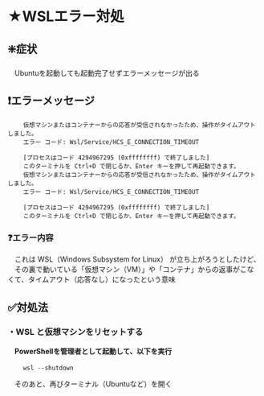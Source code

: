 # ★WSLエラー対処
## ❇️症状
　Ubuntuを起動しても起動完了せずエラーメッセージが出る<br>

## ❗エラーメッセージ

```
 　　仮想マシンまたはコンテナーからの応答が受信されなかったため、操作がタイムアウトしました。
 　　エラー コード: Wsl/Service/HCS_E_CONNECTION_TIMEOUT

 　　[プロセスはコード 4294967295 (0xffffffff) で終了しました]
 　　このターミナルを Ctrl+D で閉じるか、Enter キーを押して再起動できます。
 　　仮想マシンまたはコンテナーからの応答が受信されなかったため、操作がタイムアウトしました。
 　　エラー コード: Wsl/Service/HCS_E_CONNECTION_TIMEOUT

 　　[プロセスはコード 4294967295 (0xffffffff) で終了しました]
 　　このターミナルを Ctrl+D で閉じるか、Enter キーを押して再起動できます。
  ```

### ❓エラー内容
　これは WSL（Windows Subsystem for Linux） が立ち上がろうとしたけど、<br>
　その裏で動いている「仮想マシン（VM）」や「コンテナ」からの返事がこなくて、タイムアウト（応答なし）になったという意味<br>

## ✅対処法
### ・WSL と仮想マシンをリセットする
　**PowerShellを管理者として起動して、以下を実行**<br>
```
 　　wsl --shutdown
```

　そのあと、再びターミナル（Ubuntuなど）を開く<br>
